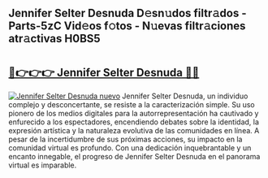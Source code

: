 ## Jennifer Selter Desnuda D𝚎sn𝚞dos filtr𝚊dos - Parts-5zC Vid𝚎os f𝚘tos - N𝚞evas filtr𝚊ciones atr𝚊ctivas H0BS5

# <h2><a href="http://mb7yxwa.tromn.icu/?c=Jennifer+Selter+Desnuda">🔗👉👉👉 Jennifer Selter Desnuda 🔗🔗</a></h2>

[![Jennifer Selter Desnuda nuevo](https://i.imgur.com/pEAQMta.gif)](http://mb7yxwa.tromn.icu/?c=Jennifer+Selter+Desnuda)
Jennifer Selter Desnuda, un individuo complejo y desconcertante, se resiste a la caracterización simple. Su uso pionero de los medios digitales para la autorrepresentación ha cautivado y enfurecido a los espectadores, encendiendo debates sobre la identidad, la expresión artística y la naturaleza evolutiva de las comunidades en línea. A pesar de la incertidumbre de sus próximas acciones, su impacto en la comunidad virtual es profundo. Con una dedicación inquebrantable y un encanto innegable, el progreso de Jennifer Selter Desnuda en el panorama virtual es imparable.

